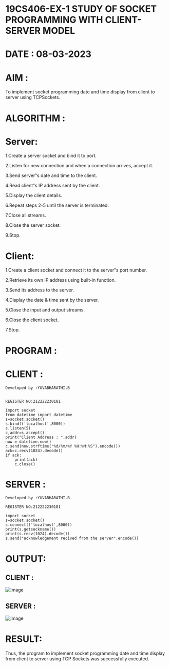 # 19CS406-EX-1 STUDY OF SOCKET PROGRAMMING WITH CLIENT-SERVER MODEL
# DATE : 08-03-2023
# AIM :
To implement socket programming date and time display from client to server using TCPSockets.

# ALGORITHM :
# Server:
1.Create a server socket and bind it to port.

2.Listen for new connection and when a connection arrives, accept it.

3.Send server‟s date and time to the client.

4.Read client‟s IP address sent by the client.

5.Display the client details.

6.Repeat steps 2-5 until the server is terminated.

7.Close all streams.

8.Close the server socket.

9.Stop.

# Client:

1.Create a client socket and connect it to the server‟s port number.

2.Retrieve its own IP address using built-in function.

3.Send its address to the server.

4.Display the date & time sent by the server.

5.Close the input and output streams.

6.Close the client socket.

7.Stop.

# PROGRAM :

# CLIENT :
```
Developed by :YUVABHARATHI.B


REGISTER NO:212222230181

import socket
from datetime import datetime
s=socket.socket()
s.bind(('localhost',8000))
s.listen(5)
c,addr=s.accept()
print("Client Address : ",addr)
now = datetime.now()
c.send(now.strftime("%d/%m/%Y %H:%M:%S").encode())
ack=c.recv(1024).decode()
if ack:
    print(ack)
    c.close()
```
# SERVER :
```
Developed by :YUVABHARATHI.B

REGISTER NO:212222230181

import socket
s=socket.socket()
s.connect(('localhost',8000))
print(s.getsockname())
print(s.recv(1024).decode())
s.send("acknowledgement recived from the server".encode())
```
# OUTPUT:
## CLIENT :
![image](https://github.com/yuvabharathib/19CS406-EX-1/assets/113497404/56a2db74-89e7-4e41-9314-a928e0118e95)


## SERVER :
![image](https://github.com/yuvabharathib/19CS406-EX-1/assets/113497404/b19aadfa-e183-49a8-91f1-87290605dd3e)


# RESULT:
Thus, the program to implement socket programming date and time display from client to server using TCP Sockets was successfully executed.







